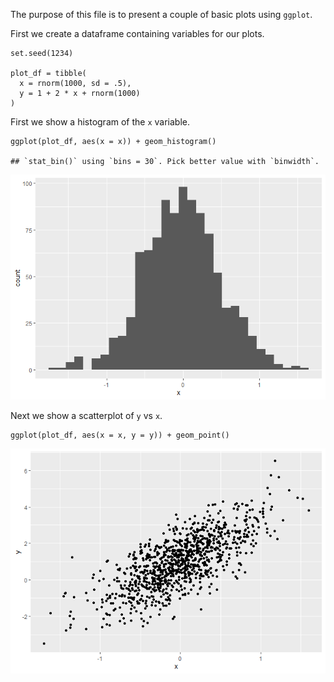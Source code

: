 The purpose of this file is to present a couple of basic plots using
`ggplot`.

First we create a dataframe containing variables for our plots.

    set.seed(1234)

    plot_df = tibble(
      x = rnorm(1000, sd = .5),
      y = 1 + 2 * x + rnorm(1000)
    )

First we show a histogram of the `x` variable.

    ggplot(plot_df, aes(x = x)) + geom_histogram()

    ## `stat_bin()` using `bins = 30`. Pick better value with `binwidth`.

![](rmd_basic_plots_files/figure-markdown_strict/x_hist-1.png)

Next we show a scatterplot of `y` vs `x`.

    ggplot(plot_df, aes(x = x, y = y)) + geom_point()

![](rmd_basic_plots_files/figure-markdown_strict/yx_scatter-1.png)
